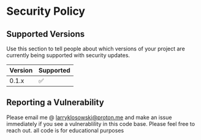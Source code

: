 # Security Policy

## Supported Versions

Use this section to tell people about which versions of your project are
currently being supported with security updates.

| Version | Supported          |
| ------- | ------------------ |
| 0.1.x   | :white_check_mark: |
## Reporting a Vulnerability

Please email me @ larryklosowski@proton.me and make an issue immediately 
if you see a vulnerablility in this code base. Please feel free to reach out. 
all code is for educational purposes
